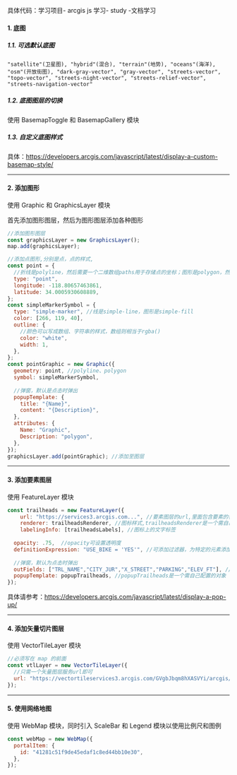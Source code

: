 具体代码：学习项目- arcgis js 学习- study -文档学习

#### 1. 底图

##### 1.1. 可选默认底图

```
"satellite"(卫星图), "hybrid"(混合), "terrain"(地势), "oceans"(海洋), "osm"(开放街图), "dark-gray-vector", "gray-vector", "streets-vector", "topo-vector", "streets-night-vector", "streets-relief-vector", "streets-navigation-vector"
```

##### 1.2. 底图图层的切换

使用 BasemapToggle 和 BasemapGallery 模块

##### 1.3. 自定义底图样式

具体：https://developers.arcgis.com/javascript/latest/display-a-custom-basemap-style/

---

#### 2. 添加图形

使用 Graphic 和 GraphicsLayer 模块

首先添加图形图层，然后为图形图层添加各种图形

```js
//添加图形图层
const graphicsLayer = new GraphicsLayer();
map.add(graphicsLayer);

//添加点图形,分别是点，点的样式,
const point = {
  //折线是polyline，然后需要一个二维数组paths用于存储点的坐标；图形是polygon，然后用二维数组rings存储点的坐标
  type: "point", 
  longitude: -118.80657463861,
  latitude: 34.0005930608889,
};
const simpleMarkerSymbol = {
  type: "simple-marker", //线是simple-line，图形是simple-fill
  color: [266, 119, 40],
  outline: {
    //颜色可以写成数组、字符串的样式，数组则相当于rgba()
    color: "white", 
    width: 1,
  },
};
const pointGraphic = new Graphic({
  geometry: point, //polyline、polygon
  symbol: simpleMarkerSymbol,
  
  //弹窗，默认是点击时弹出
  popupTemplate: {
    title: "{Name}",
    content: "{Description}",
  },
  attributes: {
    Name: "Graphic",
    Description: "polygon",
  },
});
graphicsLayer.add(pointGraphic); //添加至图层
```

---

#### 3. 添加要素图层

使用 FeatureLayer 模块

```js
const trailheads = new FeatureLayer({
	url: "https://services3.arcgis.com...", //要素图层的url,里面包含要素的各种数据
	renderer: trailheadsRenderer, //图标样式,trailheadsRenderer是一个需自己配置的对象
	labelingInfo: [trailheadsLabels], //图标上的文字标签
  
  opacity: .75,  //opacity可设置透明度
  definitionExpression: "USE_BIKE = 'YES'", //可添加过滤器，为特定的元素添加样式
  
  //弹窗，默认为点击时弹出
  outFields: ["TRL_NAME","CITY_JUR","X_STREET","PARKING","ELEV_FT"], //使其可以访问到这些数据
  popupTemplate: popupTrailheads, //popupTrailheads是一个需自己配置的对象
});
```

具体请参考：https://developers.arcgis.com/javascript/latest/display-a-pop-up/

---

#### 4. 添加矢量切片图层

使用 VectorTileLayer 模块

```js
//必须写在 map 的前面
const vtlLayer = new VectorTileLayer({
  //只需一个矢量图层服务url即可
  url: "https://vectortileservices3.arcgis.com/GVgbJbqm8hXASVYi/arcgis/rest/services/Santa_Monica_Mountains_Parcels_VTL/VectorTileServer/",
});
```

---

#### 5. 使用网络地图

使用 WebMap 模块，同时引入 ScaleBar 和 Legend 模块以使用比例尺和图例

```js
const webMap = new WebMap({
  portalItem: {
    id: "41281c51f9de45edaf1c8ed44bb10e30",
  },
});
```

